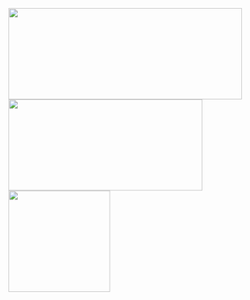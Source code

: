 <img src="https://github-readme-stats.vercel.app/api?username=whjin&theme=radical&show_icons=true" width="460"
  height="180" />
  <img src="https://github-readme-stats.vercel.app/api/top-langs/?username=whjin&layout=compact" width="382"
  height="180" />
<img src="https://github-profile-trophy.vercel.app/?username=whjin&theme=flat&column=7" height="200" align="center" />